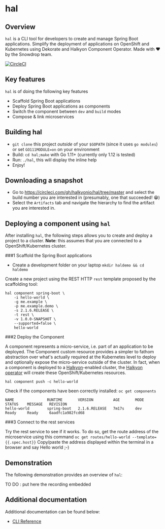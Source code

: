 # hal

## Overview
`hal` is a CLI tool for developers to create and manage Spring Boot applications. Simplify the deployment of applications on OpenShift and Kubernetes using Dekorate and Halkyon Component Operator. Made with ❤️ by the Snowdrop team.

[![CircleCI](https://circleci.com/gh/halkyonio/hal.svg?style=svg)](https://circleci.com/gh/halkyonio/hal)

## Key features
`hal` is of doing the following key features
- Scaffold Spring Boot applications
- Deploy Spring Boot applications as components
- Switch the component between `dev` and `build` modes
- Compose & link microservices

## Building hal
- `git clone` this project *outside* of your `$GOPATH` (since it uses `go modules`) or set `GO111MODULE=on` on your environment
- Build: `cd hal;make` with Go 1.11+ (currently only 1.12 is tested)
- Run: `./hal`, this will display the inline help
- Enjoy!

## Downloading a snapshot
- Go to https://circleci.com/gh/halkyonio/hal/tree/master and select the build number you are interested in (presumably, one 
that succeeded! 😁)
- Select the `Artifacts` tab and navigate the hierarchy to find the artifact you are interested in.

## Deploying a component using `hal`
After installing `hal`, the following steps allows you to create and deploy a project to a cluster.
**Note**: this assumes that you are connected to a OpenShift/Kubernetes cluster.

###1 Scaffold the Spring Boot applications 

 - Create a development folder on your laptop
`mkdir haldemo && cd haldemo`

Create a new project using the REST HTTP `rest` template proposed by the scaffolding tool:

```
hal component spring-boot \
    -i hello-world \
    -g me.example \
    -p me.example.demo \
    -s 2.1.6.RELEASE \
    -t rest \
    -v 1.0.0-SNAPSHOT \
    --supported=false \
    hello-world
```

###2 Deploy the Component

A component represents a micro-service, i.e. part of an application to be deployed. The Component custom resource provides a simpler to fathom abstraction over what's actually required at the Kubernetes level to deploy and optionally expose the micro-service outside of the cluster. In fact, when a component is deployed to a [Halkyon](https://github.com/halkyonio)-enabled cluster, the [Halkyon operator](https://github.com/halkyonio/operator) will create these OpenShift/Kubernetes resources.

`hal component push -c hello-world`

Check if the components have been correctly installed:
`oc get components`

```
NAME               RUNTIME       VERSION         AGE       MODE      STATUS    MESSAGE   REVISION
hello-world        spring-boot   2.1.6.RELEASE   7m17s     dev       Ready     Ready     6aadfc1a982fcd68
```

###3 Connect to the rest services

Try the rest service to see if it works. To do so, get the route address of the microservice using this command `oc get routes/hello-world --template={{.spec.host}}`
Copy/paste the address displayed within the terminal in a browser and say Hello world ;-)

## Demonstration

The following demonstration provides an overview of `hal`:

TO DO : put here the recording embedded

## Additional documentation

Additional documentation can be found below:
- [CLI Reference](https://github.com/halkyonio/hal/blob/master/cli-reference.adoc)



